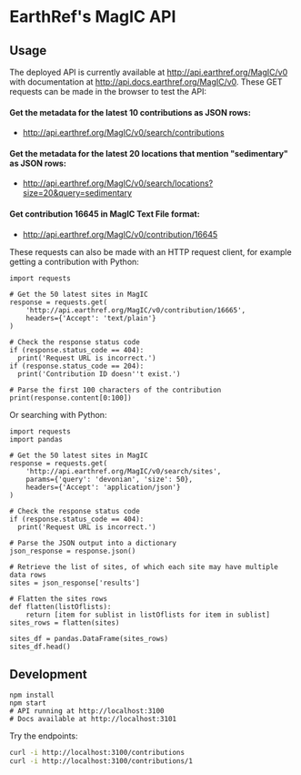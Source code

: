 # EarthRef's MagIC API

## Usage

The deployed API is currently available at http://api.earthref.org/MagIC/v0 with documentation at http://api.docs.earthref.org/MagIC/v0. These GET requests can be made in the browser to test the API:

#### Get the metadata for the latest 10 contributions as JSON rows:
- http://api.earthref.org/MagIC/v0/search/contributions

#### Get the metadata for the latest 20 locations that mention "sedimentary" as JSON rows:
- http://api.earthref.org/MagIC/v0/search/locations?size=20&query=sedimentary

#### Get contribution 16645 in MagIC Text File format:
- http://api.earthref.org/MagIC/v0/contribution/16645

These requests can also be made with an HTTP request client, for example getting a contribution with Python:
```
import requests

# Get the 50 latest sites in MagIC
response = requests.get(
    'http://api.earthref.org/MagIC/v0/contribution/16665',
    headers={'Accept': 'text/plain'}
)

# Check the response status code
if (response.status_code == 404):
  print('Request URL is incorrect.')
if (response.status_code == 204):
  print('Contribution ID doesn''t exist.')
  
# Parse the first 100 characters of the contribution
print(response.content[0:100])
```
Or searching with Python:
```
import requests
import pandas

# Get the 50 latest sites in MagIC
response = requests.get(
    'http://api.earthref.org/MagIC/v0/search/sites',
    params={'query': 'devonian', 'size': 50},
    headers={'Accept': 'application/json'}
)

# Check the response status code
if (response.status_code == 404):
  print('Request URL is incorrect.')

# Parse the JSON output into a dictionary
json_response = response.json()

# Retrieve the list of sites, of which each site may have multiple data rows
sites = json_response['results']

# Flatten the sites rows
def flatten(listOflists):
    return [item for sublist in listOflists for item in sublist]
sites_rows = flatten(sites)

sites_df = pandas.DataFrame(sites_rows)
sites_df.head()
```

## Development

```
npm install
npm start
# API running at http://localhost:3100
# Docs available at http://localhost:3101
```

Try the endpoints:

```bash
curl -i http://localhost:3100/contributions
curl -i http://localhost:3100/contributions/1
```

